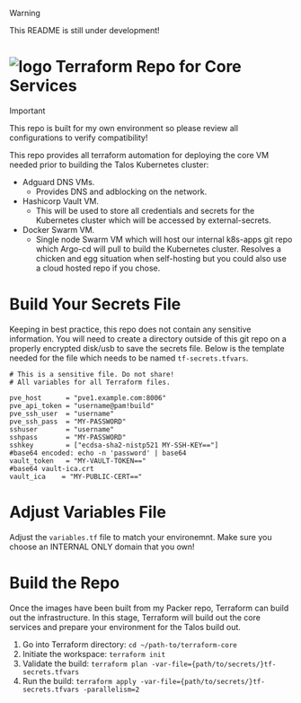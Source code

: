 > [!WARNING]
> This README is still under development!

# ![logo](https://icon.horse/icon/www.terraform.io) Terraform Repo for Core Services
> [!IMPORTANT]
> This repo is built for my own environment so please review all configurations to verify compatibility!

This repo provides all terraform automation for deploying the core VM needed prior to building the Talos Kubernetes cluster:
- Adguard DNS VMs.
  - Provides DNS and adblocking on the network.
- Hashicorp Vault VM.
  - This will be used to store all credentials and secrets for the Kubernetes cluster which will be accessed by external-secrets.
- Docker Swarm VM.
  - Single node Swarm VM which will host our internal k8s-apps git repo which Argo-cd will pull to build the Kubernetes cluster. Resolves a chicken and egg situation when self-hosting but you could also use a cloud hosted repo if you chose.

# Build Your Secrets File
Keeping in best practice, this repo does not contain any sensitive information. You will need to create a directory outside of this git repo on a properly encrypted disk/usb to save the secrets file. Below is the template needed for the file which needs to be named `tf-secrets.tfvars`.
```hcl
# This is a sensitive file. Do not share!
# All variables for all Terraform files.

pve_host      = "pve1.example.com:8006"
pve_api_token = "username@pam!build"
pve_ssh_user  = "username"
pve_ssh_pass  = "MY-PASSWORD"
sshuser       = "username"
sshpass       = "MY-PASSWORD"
sshkey        = ["ecdsa-sha2-nistp521 MY-SSH-KEY=="]
#base64 encoded: echo -n 'password' | base64
vault_token   = "MY-VAULT-TOKEN=="
#base64 vault-ica.crt
vault_ica    = "MY-PUBLIC-CERT=="
```

# Adjust Variables File
Adjust the `variables.tf` file to match your environemnt. Make sure you choose an INTERNAL ONLY domain that you own!

# Build the Repo
Once the images have been built from my Packer repo, Terraform can build out the infrastructure. In this stage, Terraform will build out the core services and prepare your environment for the Talos build out.
1. Go into Terraform directory: `cd ~/path-to/terraform-core`
1. Initiate the workspace: `terraform init`
1. Validate the build: `terraform plan -var-file={path/to/secrets/}tf-secrets.tfvars`
1. Run the build: `terraform apply -var-file={path/to/secrets/}tf-secrets.tfvars -parallelism=2`
